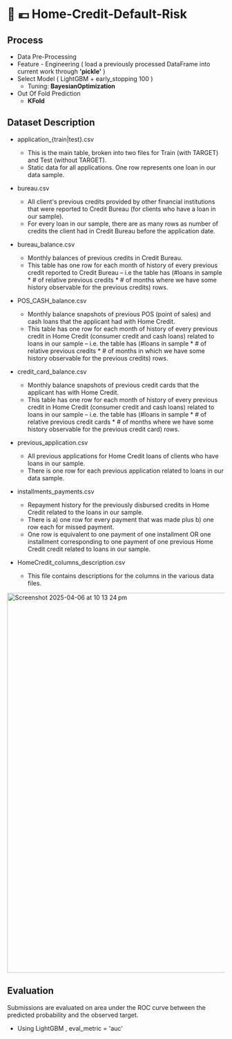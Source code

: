 # 🚨 💶 Home-Credit-Default-Risk 


## Process
- Data Pre-Processing
- Feature - Engineering ( load a previously processed DataFrame into current work through **'pickle'** )
- Select Model ( LightGBM + early_stopping 100 )
  - Tuning: **BayesianOptimization** 
- Out Of Fold Prediction
  - **KFold**

## Dataset Description

- application_{train|test}.csv
  - This is the main table, broken into two files for Train (with TARGET) and Test (without TARGET).
  - Static data for all applications. One row represents one loan in our data sample.

- bureau.csv
  - All client's previous credits provided by other financial institutions that were reported to Credit Bureau (for clients who have a loan in our sample).
  - For every loan in our sample, there are as many rows as number of credits the client had in Credit Bureau before the application date.

- bureau_balance.csv
  - Monthly balances of previous credits in Credit Bureau.
  - This table has one row for each month of history of every previous credit reported to Credit Bureau – i.e the table has (#loans in sample * # of relative previous credits * # of months where we have some history observable for the previous credits) rows.

- POS_CASH_balance.csv
  - Monthly balance snapshots of previous POS (point of sales) and cash loans that the applicant had with Home Credit.
  - This table has one row for each month of history of every previous credit in Home Credit (consumer credit and cash loans) related to loans in our sample – i.e. the table has (#loans in sample * # of relative previous credits * # of months in which we have some history observable for the previous credits) rows.
  
- credit_card_balance.csv
  - Monthly balance snapshots of previous credit cards that the applicant has with Home Credit.
  - This table has one row for each month of history of every previous credit in Home Credit (consumer credit and cash loans) related to loans in our sample – i.e. the table has (#loans in sample * # of relative previous credit cards * # of months where we have some history observable for the previous credit card) rows.

- previous_application.csv
  - All previous applications for Home Credit loans of clients who have loans in our sample.
  - There is one row for each previous application related to loans in our data sample.

- installments_payments.csv
  - Repayment history for the previously disbursed credits in Home Credit related to the loans in our sample.
  - There is a) one row for every payment that was made plus b) one row each for missed payment.
  - One row is equivalent to one payment of one installment OR one installment corresponding to one payment of one previous Home Credit credit related to loans in our sample.

- HomeCredit_columns_description.csv
  - This file contains descriptions for the columns in the various data files.
 
<img width="878" alt="Screenshot 2025-04-06 at 10 13 24 pm" src="https://github.com/user-attachments/assets/b89897f9-d3e5-4308-b4f7-33ac5485efc2" />

## Evaluation 
Submissions are evaluated on area under the ROC curve between the predicted probability and the observed target.
  - Using LightGBM , eval_metric = 'auc'
